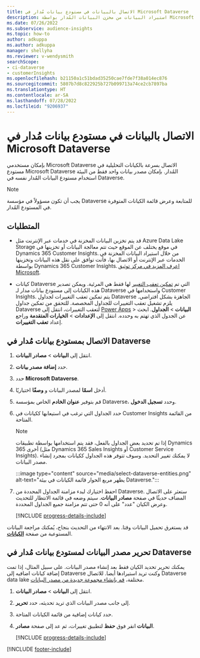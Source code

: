 ```yaml
---
title: الاتصال بالبيانات في مستودع بيانات مُدار في Microsoft Dataverse
description: استيراد البيانات من مخزن البيانات المُدار بواسطة Microsoft Dataverse.
ms.date: 07/26/2022
ms.subservice: audience-insights
ms.topic: how-to
author: adkuppa
ms.author: adkuppa
manager: shellyha
ms.reviewer: v-wendysmith
searchScope:
- ci-dataverse
- customerInsights
ms.openlocfilehash: b21150a1c51bdad35250cae7fde7f38a014ec876
ms.sourcegitcommit: 5807b7d8c822925b727b099713a74ce2cb7897ba
ms.translationtype: HT
ms.contentlocale: ar-SA
ms.lasthandoff: 07/28/2022
ms.locfileid: "9206937"
---
```

# <a name="connect-to-data-in-a-microsoft-dataverse-managed-data-lake"></a>الاتصال بالبيانات في مستودع بيانات مُدار في Microsoft Dataverse

بإمكان مستخدمي Microsoft Dataverse الاتصال بسرعة بالكيانات التحليلية في مستودع Microsoft Dataverse المُدار. بإمكان مصدر بيانات واحد فقط من البيئة استخدام مستودع البيانات المُدار نفسه في Dataverse.

> [!NOTE]
> يجب أن تكون مسؤولاً في مؤسسة Dataverse للمتابعة وعرض قائمة الكيانات المتوفرة في المستودع المُدار.

## <a name="prerequisites"></a>المتطلبات

- قد يتم تخزين البيانات المخزنة في خدمات عبر الإنترنت مثل Azure Data Lake Storage في موقع يختلف عن الموقع حيث تتم معالجة البيانات أو تخزينها في Dynamics 365 Customer Insights. من خلال استيراد البيانات المخزنة في الخدمات عبر الإنترنت أو الاتصال بها، فأنت توافق على نقل هذه البيانات وتخزينها بواسطة Dynamics 365 Customer Insights. [اعرف المزيد في مركز توثيق Microsoft](https://www.microsoft.com/trust-center).

- كيانات Dataverse التي تم [تمكين تعقب التغيير](/power-platform/admin/enable-change-tracking-control-data-synchronization) لها فقط هي المرئية. ويمكن تصدير هذه الكيانات إلى مستودع بيانات مدار لـ Dataverse واستخدامها في Customer Insights. يتم تمكين تعقب التغييرات لجداول Dataverse الجاهزة بشكل افتراضي. يلزم تشغيل تعقب التغييرات للجداول المخصصة. للتحقق من تمكين جداول Dataverse لتعقب التغييرات، انتقل إلى [Power Apps](https://make.powerapps.com) > **البيانات** > **الجداول**. ابحث عن الجدول الذي تهتم به وحدده. انتقل إلى **الإعدادات** > **الخيارات المتقدمة** وراجع إعداد **تعقب التغييرات**.

## <a name="connect-to-a-dataverse-managed-lake"></a>الاتصال بمستودع بيانات مُدار في Dataverse

1. انتقل إلى **البيانات** > **مصادر البيانات**.

1. حدد **إضافة مصدر بيانات**.

1. حدد **Microsoft Dataverse**.

1. أدخل **اسمًا** لمصدر البيانات و **وصفًا** اختياريًا.

1. قم بتوفير **عنوان الخادم** الخاص بمؤسسة Dataverse، وحدد **تسجيل الدخول**.

1. حدد الجداول التي ترغب في استيعابها ككيانات في Customer Insights من القائمة المتاحة.

   > [!NOTE]
   > إذا تم تحديد بعض الجداول بالفعل، فقد يتم استخدامها بواسطة تطبيقات Dynamics 365 أخرى (مثل Dynamics 365 Sales Insights أو Customer Service Insights). لا يمكنك تغيير التحديد. وسوف تتوفر هذه الجداول ككيانات بمجرد إنشاء مصدر البيانات.

    :::image type="content" source="media/select-dataverse-entities.png" alt-text="يظهر مربع الحوار قائمة الكيانات في بيئة Dataverse.":::

1. احفظ اختيارك لبدء مزامنة الجداول المحددة من Dataverse. ستعثر على الاتصال المضاف حديثًا في صفحة **مصادر البيانات**. سيتم وضعه في قائمة الانتظار للتحديث وعرض الكيان "عدد" على أنه 0 حتى تتم مزامنة جميع الجداول المحددة.

   [!INCLUDE [progress-details-include](includes/progress-details-pane.md)]

قد يستغرق تحميل البيانات وقتا. بعد الانتهاء من التحديث بنجاح، يُمكنك مراجعة البيانات المستوعبة من صفحة [**الكيانات**](entities.md).

## <a name="edit-a-dataverse-managed-lake-data-source"></a>تحرير مصدر البيانات لمستودع بيانات مُدار في Dataverse

يمكنك تحرير تحديد الكيان فقط بعد إنشاء مصدر البيانات. على سبيل المثال، إذا تمت إضافة كيانات اضافيه إلى Dataverse وكنت تريد استيرادها أيضا.
للاتصال Dataverse data lake مختلفة، [قم بإنشاء مجموعة جديدة من مصدر البيانات](#connect-to-a-dataverse-managed-lake).

1. انتقل إلى **البيانات** > **مصادر البيانات**.

1. إلى جانب مصدر البيانات الذي تريد تحديثه، حدد **تحرير**.

1. حدد كيانات إضافية من قائمة الكيانات المتاحة.

1. انقر فوق **حفظ** لتطبيق تغييرات، ثم عد إلى صفحة **مصادر‏‎ البيانات**.

   [!INCLUDE [progress-details-include](includes/progress-details-pane.md)]

[!INCLUDE [footer-include](includes/footer-banner.md)]
